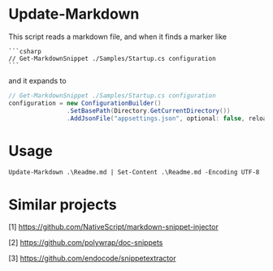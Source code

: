 # Update-Markdown

This script reads a markdown file, and when it finds a marker
like

````
```csharp
// Get-MarkdownSnippet ./Samples/Startup.cs configuration
```
````

and it expands to

```csharp
// Get-MarkdownSnippet ./Samples/Startup.cs configuration
configuration = new ConfigurationBuilder()
                .SetBasePath(Directory.GetCurrentDirectory())
                .AddJsonFile("appsettings.json", optional: false, reloadOnChange: true)
```

# Usage

```
Update-Markdown .\Readme.md | Set-Content .\Readme.md -Encoding UTF-8
```

[//]: # (This may be the most platform independent comment)

# Similar projects

[1] https://github.com/NativeScript/markdown-snippet-injector

[2] https://github.com/polywrap/doc-snippets

[3] https://github.com/endocode/snippetextractor

